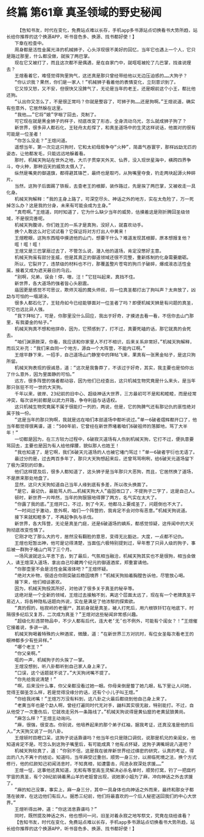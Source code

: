 # 终篇 第61章 真圣领域的野史秘闻
        【告知书友，时代在变化，免费站点难以长存，手机app多书源站点切换看书大势所趋，站长给你推荐的这个换源APP，听书音色多、换源、找书都好使！】
       下章在检查中。
       周身都是活性金属光泽的机械狮子，心头浮现很不美好的回忆，当年它也遇上一个人，它只是路过那里，什么都没做，就挨了两巴掌。
       现在它又被打了，而且这次都不是偶遇，是在自家门中，就哐哐被抡了几巴掌，找谁说理去？
       王煊看着它，难怪觉得狗里狗气，这还真是那只曾经带给他以无边压迫感的……大狗子？
       “你认识我？果然，你们是一家人！”机械狮子看着他的表情变化，立刻意识到了。
       它又惊又怒，又不安，但很快又没脾气了，无论是当年的老王，还是眼前这个小王，都比他还狗。
       “认出你又怎么了，不是很正常吗？你就是整容了，可狮子狗……还是狗啊。”王煊说道，确实有些意外，它居然躲在这里。
       “我他……”它将“娘”字咽了回去，克制了。
       可它现在就是黑金狮子的样子，彻底改变了形态，全身流动乌光，怎么就成狮子狗了？
       新世界，很多异人都石化，王轻舟太彪悍了，和真圣道场中的生灵这样说话，他面对的很有可能是一位圣者！
       “你怎么没走？”王煊问道。
       遥想当年，第一次见这只狗时，它和太初母舰争夺“火种”，简直气吞寰宇，那样凶勐无匹的姿态，让他都发毛，只能远远地躲着看。
       那时，机械天狗站在世外之地，大爪子贯穿天外天、仙界，没入现世星海中，横跨四界争斗，夺火种，那种滔天的威势太慑人了。
       纵然是嘴臭的御道旗，都得避其锋芒，最终也是取巧，从狗嘴里夺食，钓走两块起源火种碎片。
       当然，这狗子后面踢了铁板，去查老王的根脚，装作路过，先是挨了两巴掌，又被收走一具化身。
       机械天狗解释：“我的主身上路了，可深空尽头、神话之外的地方，实在太危险了，万一死掉怎么办？这是我的分身，未来有可能会成为主身。”
       “真苟啊。”王煊道，同时知道了，它为什么缺少当年的威势，估摸着这是刚折腾回圣级领域，不是很完善呢。
       机械天狗腹诽，你们姓王的一系才是真狗，没好人，就喜欢动手。
       换个人敢这么对它试试看？它保证将对方打出人中黄来！
       王煊瞪眼，这狗东西暗中摸进他的山门，想要干什么？难道发现其根脚，原本想报复他？
       哐！哐！哐！
       王煊又是三巴掌扇过去了，不管怎么说，潜入他的道场，肯定没憋好主意。
       机械天狗虽有部分圣威，但是其真正的御道领域还很不完整，重新炼制的化身需要磨砺。
       所以，它裂开了，违禁级的材料也不行，那覆盖整片苍穹的狗爪子破碎，爆成液态活性金属，接着又成为遮天蔽日的乌云。
       “别啊，兄弟，误会！停，嗷，汪！”它狂叫起来，真挡不住。
       新世界，各大道场的强者皆心头剧震。
       庙固更是感觉不可思议，欺师灭祖的魔头师叔，将一位真圣都打出了狗叫声？太奔放了，凶勐与可怕的一塌湖涂。
       很多人都石化了，王轻舟如今已经能够面对一位圣者了吗？即便机械天狮是有问题的真圣，可它也远比异人强。
       “我下拜帖了，可是，你那里没什么回应，我出于好奇，才摸进去看一看，不信你去山门那里，有我鎏金的帖子。”
       机械天狗真不想和他拼命，因为，它预感到了，打不过，真要死磕的话，那它就真的会死去。
       “咱们渊源颇深，你看，我应该和你家里人不打不相识，后来关系非常好。”机械天狗解释，而后又补充：“我们来自同一个地方，源自一个大阵营，不能内讧啊。”
       王煊平静下来，一招手，自己道场山门静室中的拜帖飞来，果真有一张黑金帖子，是这只狗所留。
       机械天狗表现的很诚恳，道：“这次是我鲁莽了，不该过于好奇，其实，我主要也是怕你出了什么意外，因为里面静的可怕。”
       远方，很多阵营的强者都动容，因为他们已经查出，这只机械生物究竟是什么来头，是当年那只张狂不可一世的大天狗。
       千年以来，彼岸、23纪前的旧中心、超级神话大世界，三方最初可不是和和睦睦，而是经常冲突，每次谈判前都是以武力开路，争夺利益与话语权。
       这只机械生物究竟属不属于很能打一列的，两说，但是，它的狗脾气还有那记仇的禀性绝对属于独一份。
       “这是当年的那只狗啊，我就是远在咱们本部道场中都听说过。”单一6破者熠辉都开口了，他当年都觉得很离谱，道：“500年前，它曾经在新世界堵着咱们6破祖师的落脚地，骂了大半年！”
       一切都是因为，在三方较力过程中，6破寂灭道场有人伤到机械天狗，它打不过，便执意要骂回去，主要也是因为有人给他撑腰，貌似那人也姓王！
       “我也知道了，是它啊，我们6破天元道场的人也被它堵门骂过！”单一6破者宇衍也无语了。
       最过分的是，过去两百多年了，那只大天狗想起来后，还曾骂骂咧咧，给6破天元道场留下了极为深刻的印象。
       他们这样提及后，很多人都知道了，这头狮子是当年那只大恶狗，而且，它居然换了道场，不是原来那处地盘了。
       显然，这只大天狗知道自己当年人缘到底有多差，所以改头换面了。
       “是它，最记仇，最能骂人的……机械天狗大人”庙固改口了，不提狗子二字了，这是自己人。
       顿时，新世界一片哗然，当年的狗狠狠地得罪了两方，名气实在太大了。
       “你露了我的底。”王煊开口，不过，到了今天，他都马上要成圣了，问题倒也不大了。
       “一时间过于激动，意外啊，咱们一个阵营的，我肯定不会对你有恶意。”机械天狗说道。
       接下来就和睦多了，不再起争执与杀伐。
       新世界，各大阵营，无论是真圣门庭，还是6破道场的嫡系，都感觉惊疑，这传闻中的大天狗彻底改变性情了。
       它刚才吃了那么大的亏，居然没有翻脸的意思，变得无比豁达，大度，一点都不记仇。
       王煊也短暂出神，他可是记得清楚，当面伍六极特别提到过，早年惹了只异人级的狗子，事后被一群狗子堵山门骂了三个月。
       一场风波就这么平息下去，到了最后，气氛相当融洽，机械天狗其实也不是很狗，相当会做人，请王煊深入道场，拿出自己珍藏两个纪元的御道酒浆，郑重宴请他。
       “你那壶里不会是活性金属液体吧？”王煊怀疑。
       “绝对大补物，很适合你刚突破后稳固境界！”机械天狗拍着胸膛告诉他，尽管放心喝。
       接下来，他们相谈甚欢。
       因为，机械天狗投其所好，对他讲了很多关于真圣的秘辛等。
       这绝对是一个全新的领域，王煊过去接触不到，离这个层面太远了，现在有一个老牌真圣平易近人，将各种隐私话题向外说，实在是满足了他浓郁的探索欲。
       “真的假的，枯寂岭的老僵尸，其前身就是真圣，被人打死后，用六根铁钎钉在地底下，时隔很多纪后又复苏，二次成为真圣？”王煊对这些秘闻非常感兴趣。
       “超级化形违禁物品中，不少人都有后代，连大老‘无’也不例外，可能有个闺女？！”王煊催它接着说，多讲一讲。
       机械天狗喝着特殊的火种酒浆，微醺，道：“在新世界三方对抗时，有位女圣每次看老王的眼神都多少有些异样。”
       “哪个老王？”
       “你父亲啊。”
       哐的一声，机械狗子的头挨了一掌。
       王煊没想到，听八卦都听到自己家人身上来了。
       “口误，这个话题就不说了。”大天狗闭嘴不提了。
       “你先给我说清楚！”
       “啊，后来没什么事，你父亲都没看过她一眼。你母亲倒是瞥了她几眼，私下里让人问她，觉得王御圣怎么样，若是觉得没缘分的话，还有个小儿子叫王煊。”
       “你给我闭嘴！”王煊万万没有料到，这八卦之火最后都烧到他自己身上来了。
       “老黄当年也是个勐人啊，曾经打遍同时代无对手，鼬科其实很无敌，特别能打。不过，自从他受了一次重伤后，它就改走另外一条路线了。”机械天狗说得是黄仙窟的老黄鼠狼黄尚。
       “麻怎么样？”王煊主动询问。
       “麻，很强，很变态。你别说，他培养起来的那个弟子红袖，据我考证，还真没准是他的后人。”大天狗又说了一则八卦。
       王煊顿时目瞪口呆，这狗子说话靠谱吗？他当年也只是随口调侃，说那是机兄的亲闺女，他知道肯定不是。可怎么到这狗子嘴里后，有可能成真？他有点怀疑，这狗子满嘴胡说八道吧？
       机械天狗较真了，道：“你别不信，这是我在彼岸新世界经过缜密的研究，认真的考证，得出的八九不离十的结论。知道吗，当年麻受过重创，顺势一身三分，以濒临死境之法，换个方式修行，他的红颜知己初闻消息时，不知真相，如遭雷击，闯进永寂深处求援……”
       王煊一怔，这事他还真知道，无和有等至高生灵解决必杀名单时，顺势打窝，钓了一把腐朽宇宙的真圣，有个20纪前骑着黑山羊的老妪曾出现，说她家小姐为了麻，冲向神话之外去求援了。
       “麻的知己没事，事实上，麻一身三分，其中一具身体也向神话之外而来，最终和那女子都落在彼岸，在这边他们有后人。据悉三纪前，他们将最喜欢的一个后人秘密送回我们的中心大世界。”
       王煊听得出神，道：“你这消息靠谱吗？”
       同时，既然提及神话之外，他也想问一问，旧圣对着永寂之地写祭文，究竟在烧给谁看？
       【告知书友，时代在变化，免费站点难以长存，手机app多书源站点切换看书大势所趋，站长给你推荐的这个换源APP，听书音色多、换源、找书都好使！】